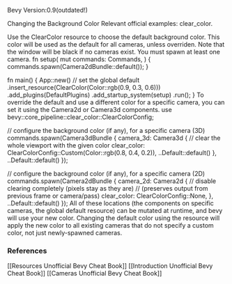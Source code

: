 Bevy Version:0.9(outdated!)


Changing the Background Color
Relevant official examples:
clear_color.

Use the ClearColor resource to choose the
default background color. This color will be used as the default for all
cameras, unless overriden.
Note that the window will be black if no cameras exist. You must spawn at
least one camera.
fn setup(
    mut commands: Commands,
) {
    commands.spawn(Camera2dBundle::default());
}

fn main() {
    App::new()
        // set the global default
        .insert_resource(ClearColor(Color::rgb(0.9, 0.3, 0.6)))
        .add_plugins(DefaultPlugins)
        .add_startup_system(setup)
        .run();
}
To override the default and use a different color for a specific
camera, you can set it using the Camera2d or
Camera3d components.
use bevy::core_pipeline::clear_color::ClearColorConfig;

// configure the background color (if any), for a specific camera (3D)
commands.spawn(Camera3dBundle {
    camera_3d: Camera3d {
        // clear the whole viewport with the given color
        clear_color: ClearColorConfig::Custom(Color::rgb(0.8, 0.4, 0.2)),
        ..Default::default()
    },
    ..Default::default()
});

// configure the background color (if any), for a specific camera (2D)
commands.spawn(Camera2dBundle {
    camera_2d: Camera2d {
        // disable clearing completely (pixels stay as they are)
        // (preserves output from previous frame or camera/pass)
        clear_color: ClearColorConfig::None,
    },
    ..Default::default()
});
All of these locations (the components on specific cameras, the global
default resource) can be mutated at runtime, and bevy will use your new color.
Changing the default color using the resource will apply the new color to all
existing cameras that do not specify a custom color, not just newly-spawned
cameras.

### References
[[Resources  Unofficial Bevy Cheat Book]] [[Introduction  Unofficial Bevy Cheat Book]] [[Cameras  Unofficial Bevy Cheat Book]] 